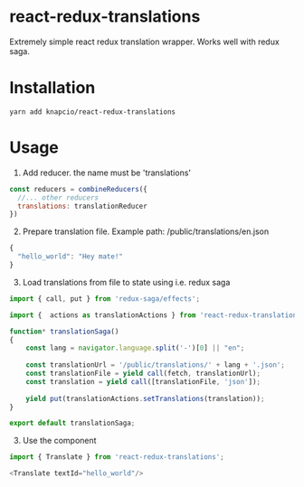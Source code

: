 # react-redux-translations
Extremely simple react redux translation wrapper. Works well with redux saga.

# Installation

```
yarn add knapcio/react-redux-translations
```

# Usage

1. Add reducer. the name must be 'translations'
```javascript
const reducers = combineReducers({
  //... other reducers
  translations: translationReducer
})
```
2. Prepare translation file. Example path: /public/translations/en.json

```javascript
{
  "hello_world": "Hey mate!"
}
```

3. Load translations from file to state using i.e. redux saga

```javascript
import { call, put } from 'redux-saga/effects';

import {  actions as translationActions } from 'react-redux-translations';

function* translationSaga() 
{
    const lang = navigator.language.split('-')[0] || "en";
 
    const translationUrl = '/public/translations/' + lang + '.json';
    const translationFile = yield call(fetch, translationUrl);
    const translation = yield call([translationFile, 'json']);
   
    yield put(translationActions.setTranslations(translation));
}

export default translationSaga;
```
3. Use the component
```javascript
import { Translate } from 'react-redux-translations';

<Translate textId="hello_world"/>
```
